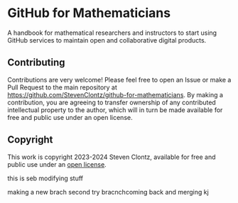 # GitHub for Mathematicians

A handbook for mathematical researchers and instructors to start using GitHub services to
maintain open and collaborative digital products.

## Contributing

Contributions are very welcome! Please feel free to open an Issue or
make a Pull Request to the main repository at
<https://github.com/StevenClontz/github-for-mathematicians>. By making a
contribution, you are agreeing to transfer ownership of any contributed intellectual
property to the author, which will in turn be made available for free and
public use under an open license.

## Copyright

This work is copyright 2023-2024 Steven Clontz, available for free and public use
under an [open license](./LICENSE.md).

this is seb modifying stuff

making a new brach second try
bracnchcoming back and merging
kj
